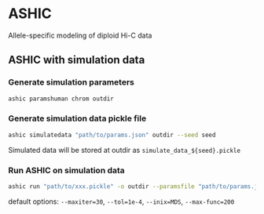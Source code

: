# ASHIC

Allele-specific modeling of diploid Hi-C data

## ASHIC with simulation data

### Generate simulation parameters

```bash
ashic paramshuman chrom outdir
```

### Generate simulation data pickle file

```bash
ashic simulatedata "path/to/params.json" outdir --seed seed
```

Simulated data will be stored at outdir as `simulate_data_${seed}.pickle`

### Run ASHIC on simulation data

```bash
ashic run "path/to/xxx.pickle" -o outdir --paramsfile "path/to/params.json"  --simulated --seed 0
```

default options: `--maxiter=30`, `--tol=1e-4`, `--inix=MDS`, `--max-func=200`
